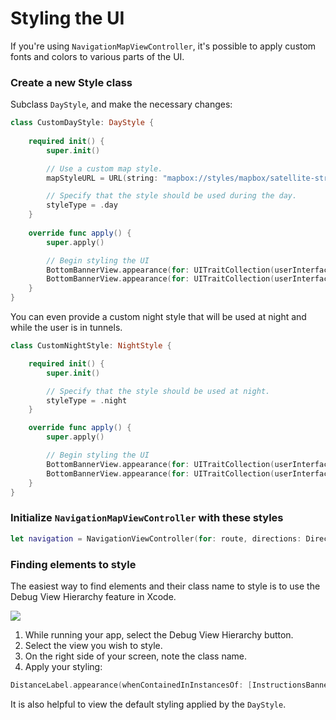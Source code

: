 # Styling the UI

If you're using `NavigationMapViewController`, it's possible to apply custom fonts and colors to various parts of the UI.

### Create a new Style class

Subclass `DayStyle`, and make the necessary changes:

```swift
class CustomDayStyle: DayStyle {
    
    required init() {
        super.init()

        // Use a custom map style.
        mapStyleURL = URL(string: "mapbox://styles/mapbox/satellite-streets-v9")!

        // Specify that the style should be used during the day.
        styleType = .day
    }
    
    override func apply() {
        super.apply()

        // Begin styling the UI
        BottomBannerView.appearance(for: UITraitCollection(userInterfaceIdiom: .phone)).backgroundColor = .orange
        BottomBannerView.appearance(for: UITraitCollection(userInterfaceIdiom: .pad)).backgroundColor = .orange
    }
}
```

You can even provide a custom night style that will be used at night and while the user is in tunnels.

```swift
class CustomNightStyle: NightStyle {

    required init() {
        super.init()

        // Specify that the style should be used at night.
        styleType = .night
    }

    override func apply() {
        super.apply()

        // Begin styling the UI
        BottomBannerView.appearance(for: UITraitCollection(userInterfaceIdiom: .phone)).backgroundColor = .purple
        BottomBannerView.appearance(for: UITraitCollection(userInterfaceIdiom: .pad)).backgroundColor = .purple
    }
}
```

### Initialize `NavigationMapViewController` with these styles

```swift
let navigation = NavigationViewController(for: route, directions: Directions, styles: [CustomDayStyle(), CustomNightStyle()], locationManager: nil)
```

### Finding elements to style

The easiest way to find elements and their class name to style is to use the Debug View Hierarchy feature in Xcode.

<img src="img/view-hierarchy.png" />


1. While running your app, select the Debug View Hierarchy button.
2. Select the view you wish to style.
3. On the right side of your screen, note the class name.
4. Apply your styling:

```swift
DistanceLabel.appearance(whenContainedInInstancesOf: [InstructionsBannerView.self]).unitTextColor = .red
```

It is also helpful to view the default styling applied by the `DayStyle`.
